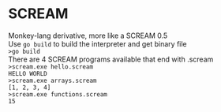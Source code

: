 # SCREAM

Monkey-lang derivative, more like a SCREAM 0.5 <br />
Use `go build` to build the interpreter and get binary file<br />
`>go build`<br />
There are 4 SCREAM programs available that end with .scream<br />
`>scream.exe hello.scream`<br />
`HELLO WORLD`<br />
`>scream.exe arrays.scream`<br />
`[1, 2, 3, 4]`<br />
`>scream.exe functions.scream`<br />
`15`

